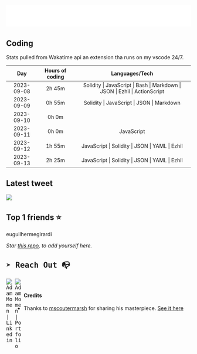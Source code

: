 
![test image size](/assets/welcome_message.gif)

## Coding
Stats pulled from Wakatime api an extension tha runs on my vscode 24/7.

|Day|Hours of coding|Languages/Tech|
|:-:|:-:|:-:|
|2023-09-08|2h 45m|Solidity &#124; JavaScript &#124; Bash &#124; Markdown &#124; JSON &#124; Ezhil &#124; ActionScript|
|2023-09-09|0h 55m|Solidity &#124; JavaScript &#124; JSON &#124; Markdown|
|2023-09-10|0h 0m||
|2023-09-11|0h 0m|JavaScript|
|2023-09-12|1h 55m|JavaScript &#124; Solidity &#124; JSON &#124; YAML &#124; Ezhil|
|2023-09-13|2h 25m|JavaScript &#124; Solidity &#124; JSON &#124; YAML &#124; Ezhil|

## Latest tweet
[<img src="<tweet-image-url>" width="400">](<tweet-url>)

## Top 1 friends ⭐️
euguilhermegirardi

*Star [this repo](https://github.com/AdamMomen/AdamMomen), to add yourself here.*


<samp>

## ➤ Reach Out :mailbox_with_no_mail:

>
  <a href="https://www.linkedin.com/in/adam-momen-99596275/">
     <img align="left" alt="Adam Momen | Linkedin" width="24px" src="./assets/Linkedin.svg" />
   </a>

   <a href="https://adammomen.com/">
     <img align="left" alt="Adam Momen | Portfolio" width="24px" src="./assets/web.svg" />
   </a>

</samp>

<br>

#### Credits
* Thanks to [mscoutermarsh](https://github.com/mscoutermarsh) for sharing his masterpiece. [See it here](https://github.com/mscoutermarsh/mscoutermarsh)